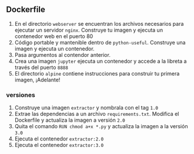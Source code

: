 ## Dockerfile

1. En el directorio `webserver` se encuentran los archivos necesarios para ejecutar un servidor `nginx`. Construye tu imagen y ejecuta un contenedor web en el puerto 80
2. Código portable y mantenible dentro de `python-useful`. Construye una imagen y ejecuta un contenedor.
3. Pasa argumentos al contendor anterior.
4. Crea una imagen `jupyter` ejecuta un contenedor y accede a la libreta a través del puerto `8888`
5. El directorio `alpine` contiene instrucciones para construir tu primera imagen, ¡Adelante!

### versiones
1. Construye una imagen `extractor` y nombrala con el tag `1.0`
3. Extrae las dependencias a un archivo `requirements.txt`. Modifica el Dockerfile y actualiza la imagen a versión `2.0`
4. Quita el comando `RUN chmod a+x *.py` y actualiza la imagen a la versión `3.0`
5. Ejecuta el contenedor `extractor:2.0`
6. Ejecuta el contenedor `extractor:3.0`
